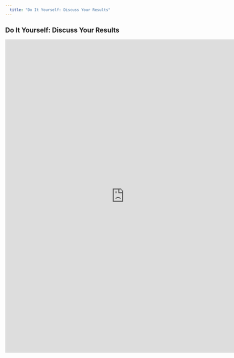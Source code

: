 ```yaml
---
  title: "Do It Yourself: Discuss Your Results"
---
```


## Do It Yourself: Discuss Your Results

<iframe src="https://docs.google.com/forms/d/e/1FAIpQLSdI0tYVW3ap3O9Lbr_BvuLtyGxywQGVwHIJ2Mq4pjpmAiV79A/viewform?usp=sf_link" width="760" height="1000" frameborder="0" marginheight="0" marginwidth="0">Loading...</iframe>
